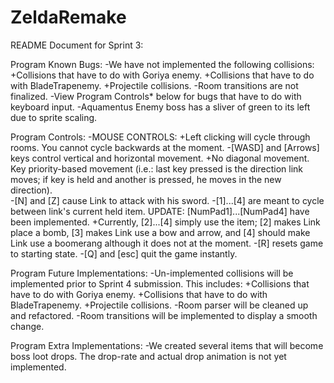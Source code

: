 # ZeldaRemake
README Document for Sprint 3:

Program Known Bugs:
	-We have not implemented the following collisions:
		+Collisions that have to do with Goriya enemy.
		+Collisions that have to do with BladeTrapenemy.
		+Projectile collisions.
	-Room transitions are not finalized.
	-View Program Controls* below for bugs that have to do with keyboard input.
	-Aquamentus Enemy boss has a sliver of green to its left due to sprite scaling.

Program Controls:
	-MOUSE CONTROLS:
		+Left clicking will cycle through rooms. You cannot cycle backwards at the moment.
	-[WASD] and [Arrows] keys control vertical and horizontal movement.
		+No diagonal movement. Key priority-based movement (i.e.: last key pressed is the direction link moves; if key is held and another is pressed, he moves in the new direction).	
	-[N] and [Z] cause Link to attack with his sword.
	-[1]...[4] are meant to cycle between link's current held item. UPDATE: [NumPad1]...[NumPad4] have been implemented.
		+Currently, [2]...[4] simply use the item; [2] makes Link place a bomb, [3] makes Link use a bow and arrow, and [4] should make Link use a boomerang although it does not at the moment.
	-[R] resets game to starting state.
	-[Q] and [esc] quit the game instantly.

Program Future Implementations:
	-Un-implemented collisions will be implemented prior to Sprint 4 submission. This includes:
		+Collisions that have to do with Goriya enemy.
		+Collisions that have to do with BladeTrapenemy.
		+Projectile collisions.
	-Room parser will be cleaned up and refactored.
	-Room transitions will be implemented to display a smooth change.

Program Extra Implementations:
	-We created several items that will become boss loot drops. The drop-rate and actual drop animation is not yet implemented.